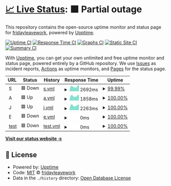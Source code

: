 # [📈 Live Status](https://demo.upptime.js.org): <!--live status--> **🟧 Partial outage**

This repository contains the open-source uptime monitor and status page for [fridayleavework](https://demo.upptime.js.org), powered by [Upptime](https://github.com/upptime/upptime).

[![Uptime CI](https://github.com/fridayleavework/upptime/workflows/Uptime%20CI/badge.svg)](https://github.com/fridayleavework/upptime/actions?query=workflow%3A%22Uptime+CI%22)
[![Response Time CI](https://github.com/fridayleavework/upptime/workflows/Response%20Time%20CI/badge.svg)](https://github.com/fridayleavework/upptime/actions?query=workflow%3A%22Response+Time+CI%22)
[![Graphs CI](https://github.com/fridayleavework/upptime/workflows/Graphs%20CI/badge.svg)](https://github.com/fridayleavework/upptime/actions?query=workflow%3A%22Graphs+CI%22)
[![Static Site CI](https://github.com/fridayleavework/upptime/workflows/Static%20Site%20CI/badge.svg)](https://github.com/fridayleavework/upptime/actions?query=workflow%3A%22Static+Site+CI%22)
[![Summary CI](https://github.com/fridayleavework/upptime/workflows/Summary%20CI/badge.svg)](https://github.com/fridayleavework/upptime/actions?query=workflow%3A%22Summary+CI%22)

With [Upptime](https://upptime.js.org), you can get your own unlimited and free uptime monitor and status page, powered entirely by a GitHub repository. We use [Issues](https://github.com/fridayleavework/upptime/issues) as incident reports, [Actions](https://github.com/fridayleavework/upptime/actions) as uptime monitors, and [Pages](https://demo.upptime.js.org) for the status page.

<!--start: status pages-->
<!-- This summary is generated by Upptime (https://github.com/upptime/upptime) -->
<!-- Do not edit this manually, your changes will be overwritten -->
<!-- prettier-ignore -->
| URL | Status | History | Response Time | Uptime |
| --- | ------ | ------- | ------------- | ------ |
| <img alt="" src="https://icons.duckduckgo.com/ip3/null.ico" height="13"> S | 🟥 Down | [s.yml](https://github.com/fridayleavework/uptime/commits/HEAD/history/s.yml) | <details><summary><img alt="Response time graph" src="./graphs/s/response-time-week.png" height="20"> 2692ms</summary><br><a href="https://fridayleavework.github.io/uptime/history/s"><img alt="Response time 2454" src="https://img.shields.io/endpoint?url=https%3A%2F%2Fraw.githubusercontent.com%2Ffridayleavework%2Fuptime%2FHEAD%2Fapi%2Fs%2Fresponse-time.json"></a><br><a href="https://fridayleavework.github.io/uptime/history/s"><img alt="24-hour response time 4211" src="https://img.shields.io/endpoint?url=https%3A%2F%2Fraw.githubusercontent.com%2Ffridayleavework%2Fuptime%2FHEAD%2Fapi%2Fs%2Fresponse-time-day.json"></a><br><a href="https://fridayleavework.github.io/uptime/history/s"><img alt="7-day response time 2692" src="https://img.shields.io/endpoint?url=https%3A%2F%2Fraw.githubusercontent.com%2Ffridayleavework%2Fuptime%2FHEAD%2Fapi%2Fs%2Fresponse-time-week.json"></a><br><a href="https://fridayleavework.github.io/uptime/history/s"><img alt="30-day response time 2511" src="https://img.shields.io/endpoint?url=https%3A%2F%2Fraw.githubusercontent.com%2Ffridayleavework%2Fuptime%2FHEAD%2Fapi%2Fs%2Fresponse-time-month.json"></a><br><a href="https://fridayleavework.github.io/uptime/history/s"><img alt="1-year response time 2423" src="https://img.shields.io/endpoint?url=https%3A%2F%2Fraw.githubusercontent.com%2Ffridayleavework%2Fuptime%2FHEAD%2Fapi%2Fs%2Fresponse-time-year.json"></a></details> | <details><summary><a href="https://fridayleavework.github.io/uptime/history/s">99.99%</a></summary><a href="https://fridayleavework.github.io/uptime/history/s"><img alt="All-time uptime 99.74%" src="https://img.shields.io/endpoint?url=https%3A%2F%2Fraw.githubusercontent.com%2Ffridayleavework%2Fuptime%2FHEAD%2Fapi%2Fs%2Fuptime.json"></a><br><a href="https://fridayleavework.github.io/uptime/history/s"><img alt="24-hour uptime 99.95%" src="https://img.shields.io/endpoint?url=https%3A%2F%2Fraw.githubusercontent.com%2Ffridayleavework%2Fuptime%2FHEAD%2Fapi%2Fs%2Fuptime-day.json"></a><br><a href="https://fridayleavework.github.io/uptime/history/s"><img alt="7-day uptime 99.99%" src="https://img.shields.io/endpoint?url=https%3A%2F%2Fraw.githubusercontent.com%2Ffridayleavework%2Fuptime%2FHEAD%2Fapi%2Fs%2Fuptime-week.json"></a><br><a href="https://fridayleavework.github.io/uptime/history/s"><img alt="30-day uptime 100.00%" src="https://img.shields.io/endpoint?url=https%3A%2F%2Fraw.githubusercontent.com%2Ffridayleavework%2Fuptime%2FHEAD%2Fapi%2Fs%2Fuptime-month.json"></a><br><a href="https://fridayleavework.github.io/uptime/history/s"><img alt="1-year uptime 99.99%" src="https://img.shields.io/endpoint?url=https%3A%2F%2Fraw.githubusercontent.com%2Ffridayleavework%2Fuptime%2FHEAD%2Fapi%2Fs%2Fuptime-year.json"></a></details>
| <img alt="" src="https://icons.duckduckgo.com/ip3/null.ico" height="13"> A | 🟩 Up | [a.yml](https://github.com/fridayleavework/uptime/commits/HEAD/history/a.yml) | <details><summary><img alt="Response time graph" src="./graphs/a/response-time-week.png" height="20"> 1858ms</summary><br><a href="https://fridayleavework.github.io/uptime/history/a"><img alt="Response time 2379" src="https://img.shields.io/endpoint?url=https%3A%2F%2Fraw.githubusercontent.com%2Ffridayleavework%2Fuptime%2FHEAD%2Fapi%2Fa%2Fresponse-time.json"></a><br><a href="https://fridayleavework.github.io/uptime/history/a"><img alt="24-hour response time 2283" src="https://img.shields.io/endpoint?url=https%3A%2F%2Fraw.githubusercontent.com%2Ffridayleavework%2Fuptime%2FHEAD%2Fapi%2Fa%2Fresponse-time-day.json"></a><br><a href="https://fridayleavework.github.io/uptime/history/a"><img alt="7-day response time 1858" src="https://img.shields.io/endpoint?url=https%3A%2F%2Fraw.githubusercontent.com%2Ffridayleavework%2Fuptime%2FHEAD%2Fapi%2Fa%2Fresponse-time-week.json"></a><br><a href="https://fridayleavework.github.io/uptime/history/a"><img alt="30-day response time 1935" src="https://img.shields.io/endpoint?url=https%3A%2F%2Fraw.githubusercontent.com%2Ffridayleavework%2Fuptime%2FHEAD%2Fapi%2Fa%2Fresponse-time-month.json"></a><br><a href="https://fridayleavework.github.io/uptime/history/a"><img alt="1-year response time 2200" src="https://img.shields.io/endpoint?url=https%3A%2F%2Fraw.githubusercontent.com%2Ffridayleavework%2Fuptime%2FHEAD%2Fapi%2Fa%2Fresponse-time-year.json"></a></details> | <details><summary><a href="https://fridayleavework.github.io/uptime/history/a">100.00%</a></summary><a href="https://fridayleavework.github.io/uptime/history/a"><img alt="All-time uptime 99.97%" src="https://img.shields.io/endpoint?url=https%3A%2F%2Fraw.githubusercontent.com%2Ffridayleavework%2Fuptime%2FHEAD%2Fapi%2Fa%2Fuptime.json"></a><br><a href="https://fridayleavework.github.io/uptime/history/a"><img alt="24-hour uptime 100.00%" src="https://img.shields.io/endpoint?url=https%3A%2F%2Fraw.githubusercontent.com%2Ffridayleavework%2Fuptime%2FHEAD%2Fapi%2Fa%2Fuptime-day.json"></a><br><a href="https://fridayleavework.github.io/uptime/history/a"><img alt="7-day uptime 100.00%" src="https://img.shields.io/endpoint?url=https%3A%2F%2Fraw.githubusercontent.com%2Ffridayleavework%2Fuptime%2FHEAD%2Fapi%2Fa%2Fuptime-week.json"></a><br><a href="https://fridayleavework.github.io/uptime/history/a"><img alt="30-day uptime 100.00%" src="https://img.shields.io/endpoint?url=https%3A%2F%2Fraw.githubusercontent.com%2Ffridayleavework%2Fuptime%2FHEAD%2Fapi%2Fa%2Fuptime-month.json"></a><br><a href="https://fridayleavework.github.io/uptime/history/a"><img alt="1-year uptime 99.99%" src="https://img.shields.io/endpoint?url=https%3A%2F%2Fraw.githubusercontent.com%2Ffridayleavework%2Fuptime%2FHEAD%2Fapi%2Fa%2Fuptime-year.json"></a></details>
| <img alt="" src="https://icons.duckduckgo.com/ip3/null.ico" height="13"> J | 🟩 Up | [j.yml](https://github.com/fridayleavework/uptime/commits/HEAD/history/j.yml) | <details><summary><img alt="Response time graph" src="./graphs/j/response-time-week.png" height="20"> 2263ms</summary><br><a href="https://fridayleavework.github.io/uptime/history/j"><img alt="Response time 2425" src="https://img.shields.io/endpoint?url=https%3A%2F%2Fraw.githubusercontent.com%2Ffridayleavework%2Fuptime%2FHEAD%2Fapi%2Fj%2Fresponse-time.json"></a><br><a href="https://fridayleavework.github.io/uptime/history/j"><img alt="24-hour response time 2679" src="https://img.shields.io/endpoint?url=https%3A%2F%2Fraw.githubusercontent.com%2Ffridayleavework%2Fuptime%2FHEAD%2Fapi%2Fj%2Fresponse-time-day.json"></a><br><a href="https://fridayleavework.github.io/uptime/history/j"><img alt="7-day response time 2263" src="https://img.shields.io/endpoint?url=https%3A%2F%2Fraw.githubusercontent.com%2Ffridayleavework%2Fuptime%2FHEAD%2Fapi%2Fj%2Fresponse-time-week.json"></a><br><a href="https://fridayleavework.github.io/uptime/history/j"><img alt="30-day response time 2386" src="https://img.shields.io/endpoint?url=https%3A%2F%2Fraw.githubusercontent.com%2Ffridayleavework%2Fuptime%2FHEAD%2Fapi%2Fj%2Fresponse-time-month.json"></a><br><a href="https://fridayleavework.github.io/uptime/history/j"><img alt="1-year response time 2400" src="https://img.shields.io/endpoint?url=https%3A%2F%2Fraw.githubusercontent.com%2Ffridayleavework%2Fuptime%2FHEAD%2Fapi%2Fj%2Fresponse-time-year.json"></a></details> | <details><summary><a href="https://fridayleavework.github.io/uptime/history/j">100.00%</a></summary><a href="https://fridayleavework.github.io/uptime/history/j"><img alt="All-time uptime 99.98%" src="https://img.shields.io/endpoint?url=https%3A%2F%2Fraw.githubusercontent.com%2Ffridayleavework%2Fuptime%2FHEAD%2Fapi%2Fj%2Fuptime.json"></a><br><a href="https://fridayleavework.github.io/uptime/history/j"><img alt="24-hour uptime 100.00%" src="https://img.shields.io/endpoint?url=https%3A%2F%2Fraw.githubusercontent.com%2Ffridayleavework%2Fuptime%2FHEAD%2Fapi%2Fj%2Fuptime-day.json"></a><br><a href="https://fridayleavework.github.io/uptime/history/j"><img alt="7-day uptime 100.00%" src="https://img.shields.io/endpoint?url=https%3A%2F%2Fraw.githubusercontent.com%2Ffridayleavework%2Fuptime%2FHEAD%2Fapi%2Fj%2Fuptime-week.json"></a><br><a href="https://fridayleavework.github.io/uptime/history/j"><img alt="30-day uptime 100.00%" src="https://img.shields.io/endpoint?url=https%3A%2F%2Fraw.githubusercontent.com%2Ffridayleavework%2Fuptime%2FHEAD%2Fapi%2Fj%2Fuptime-month.json"></a><br><a href="https://fridayleavework.github.io/uptime/history/j"><img alt="1-year uptime 99.99%" src="https://img.shields.io/endpoint?url=https%3A%2F%2Fraw.githubusercontent.com%2Ffridayleavework%2Fuptime%2FHEAD%2Fapi%2Fj%2Fuptime-year.json"></a></details>
| <img alt="" src="https://icons.duckduckgo.com/ip3/null.ico" height="13"> E | 🟥 Down | [e.yml](https://github.com/fridayleavework/uptime/commits/HEAD/history/e.yml) | <details><summary><img alt="Response time graph" src="./graphs/e/response-time-week.png" height="20"> 0ms</summary><br><a href="https://fridayleavework.github.io/uptime/history/e"><img alt="Response time 0" src="https://img.shields.io/endpoint?url=https%3A%2F%2Fraw.githubusercontent.com%2Ffridayleavework%2Fuptime%2FHEAD%2Fapi%2Fe%2Fresponse-time.json"></a><br><a href="https://fridayleavework.github.io/uptime/history/e"><img alt="24-hour response time 0" src="https://img.shields.io/endpoint?url=https%3A%2F%2Fraw.githubusercontent.com%2Ffridayleavework%2Fuptime%2FHEAD%2Fapi%2Fe%2Fresponse-time-day.json"></a><br><a href="https://fridayleavework.github.io/uptime/history/e"><img alt="7-day response time 0" src="https://img.shields.io/endpoint?url=https%3A%2F%2Fraw.githubusercontent.com%2Ffridayleavework%2Fuptime%2FHEAD%2Fapi%2Fe%2Fresponse-time-week.json"></a><br><a href="https://fridayleavework.github.io/uptime/history/e"><img alt="30-day response time 0" src="https://img.shields.io/endpoint?url=https%3A%2F%2Fraw.githubusercontent.com%2Ffridayleavework%2Fuptime%2FHEAD%2Fapi%2Fe%2Fresponse-time-month.json"></a><br><a href="https://fridayleavework.github.io/uptime/history/e"><img alt="1-year response time 0" src="https://img.shields.io/endpoint?url=https%3A%2F%2Fraw.githubusercontent.com%2Ffridayleavework%2Fuptime%2FHEAD%2Fapi%2Fe%2Fresponse-time-year.json"></a></details> | <details><summary><a href="https://fridayleavework.github.io/uptime/history/e">100.00%</a></summary><a href="https://fridayleavework.github.io/uptime/history/e"><img alt="All-time uptime 98.35%" src="https://img.shields.io/endpoint?url=https%3A%2F%2Fraw.githubusercontent.com%2Ffridayleavework%2Fuptime%2FHEAD%2Fapi%2Fe%2Fuptime.json"></a><br><a href="https://fridayleavework.github.io/uptime/history/e"><img alt="24-hour uptime 100.00%" src="https://img.shields.io/endpoint?url=https%3A%2F%2Fraw.githubusercontent.com%2Ffridayleavework%2Fuptime%2FHEAD%2Fapi%2Fe%2Fuptime-day.json"></a><br><a href="https://fridayleavework.github.io/uptime/history/e"><img alt="7-day uptime 100.00%" src="https://img.shields.io/endpoint?url=https%3A%2F%2Fraw.githubusercontent.com%2Ffridayleavework%2Fuptime%2FHEAD%2Fapi%2Fe%2Fuptime-week.json"></a><br><a href="https://fridayleavework.github.io/uptime/history/e"><img alt="30-day uptime 100.00%" src="https://img.shields.io/endpoint?url=https%3A%2F%2Fraw.githubusercontent.com%2Ffridayleavework%2Fuptime%2FHEAD%2Fapi%2Fe%2Fuptime-month.json"></a><br><a href="https://fridayleavework.github.io/uptime/history/e"><img alt="1-year uptime 100.00%" src="https://img.shields.io/endpoint?url=https%3A%2F%2Fraw.githubusercontent.com%2Ffridayleavework%2Fuptime%2FHEAD%2Fapi%2Fe%2Fuptime-year.json"></a></details>
| <img alt="" src="https://icons.duckduckgo.com/ip3/test.test.test.ico" height="13"> [test](https://test.test.test) | 🟥 Down | [test.yml](https://github.com/fridayleavework/uptime/commits/HEAD/history/test.yml) | <details><summary><img alt="Response time graph" src="./graphs/test/response-time-week.png" height="20"> 0ms</summary><br><a href="https://fridayleavework.github.io/uptime/history/test"><img alt="Response time 0" src="https://img.shields.io/endpoint?url=https%3A%2F%2Fraw.githubusercontent.com%2Ffridayleavework%2Fuptime%2FHEAD%2Fapi%2Ftest%2Fresponse-time.json"></a><br><a href="https://fridayleavework.github.io/uptime/history/test"><img alt="24-hour response time 0" src="https://img.shields.io/endpoint?url=https%3A%2F%2Fraw.githubusercontent.com%2Ffridayleavework%2Fuptime%2FHEAD%2Fapi%2Ftest%2Fresponse-time-day.json"></a><br><a href="https://fridayleavework.github.io/uptime/history/test"><img alt="7-day response time 0" src="https://img.shields.io/endpoint?url=https%3A%2F%2Fraw.githubusercontent.com%2Ffridayleavework%2Fuptime%2FHEAD%2Fapi%2Ftest%2Fresponse-time-week.json"></a><br><a href="https://fridayleavework.github.io/uptime/history/test"><img alt="30-day response time 0" src="https://img.shields.io/endpoint?url=https%3A%2F%2Fraw.githubusercontent.com%2Ffridayleavework%2Fuptime%2FHEAD%2Fapi%2Ftest%2Fresponse-time-month.json"></a><br><a href="https://fridayleavework.github.io/uptime/history/test"><img alt="1-year response time 0" src="https://img.shields.io/endpoint?url=https%3A%2F%2Fraw.githubusercontent.com%2Ffridayleavework%2Fuptime%2FHEAD%2Fapi%2Ftest%2Fresponse-time-year.json"></a></details> | <details><summary><a href="https://fridayleavework.github.io/uptime/history/test">100.00%</a></summary><a href="https://fridayleavework.github.io/uptime/history/test"><img alt="All-time uptime 98.77%" src="https://img.shields.io/endpoint?url=https%3A%2F%2Fraw.githubusercontent.com%2Ffridayleavework%2Fuptime%2FHEAD%2Fapi%2Ftest%2Fuptime.json"></a><br><a href="https://fridayleavework.github.io/uptime/history/test"><img alt="24-hour uptime 100.00%" src="https://img.shields.io/endpoint?url=https%3A%2F%2Fraw.githubusercontent.com%2Ffridayleavework%2Fuptime%2FHEAD%2Fapi%2Ftest%2Fuptime-day.json"></a><br><a href="https://fridayleavework.github.io/uptime/history/test"><img alt="7-day uptime 100.00%" src="https://img.shields.io/endpoint?url=https%3A%2F%2Fraw.githubusercontent.com%2Ffridayleavework%2Fuptime%2FHEAD%2Fapi%2Ftest%2Fuptime-week.json"></a><br><a href="https://fridayleavework.github.io/uptime/history/test"><img alt="30-day uptime 100.00%" src="https://img.shields.io/endpoint?url=https%3A%2F%2Fraw.githubusercontent.com%2Ffridayleavework%2Fuptime%2FHEAD%2Fapi%2Ftest%2Fuptime-month.json"></a><br><a href="https://fridayleavework.github.io/uptime/history/test"><img alt="1-year uptime 100.00%" src="https://img.shields.io/endpoint?url=https%3A%2F%2Fraw.githubusercontent.com%2Ffridayleavework%2Fuptime%2FHEAD%2Fapi%2Ftest%2Fuptime-year.json"></a></details>

<!--end: status pages-->

[**Visit our status website →**](https://demo.upptime.js.org)

## 📄 License

- Powered by: [Upptime](https://github.com/upptime/upptime)
- Code: [MIT](./LICENSE) © [fridayleavework](https://demo.upptime.js.org)
- Data in the `./history` directory: [Open Database License](https://opendatacommons.org/licenses/odbl/1-0/)
